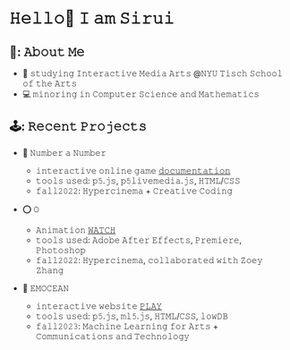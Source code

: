 # 𝙷𝚎𝚕𝚕𝚘👋 𝙸 𝚊𝚖 𝚂𝚒𝚛𝚞𝚒



## 🌻: 𝙰𝚋𝚘𝚞𝚝 𝙼𝚎
- 📖 𝚜𝚝𝚞𝚍𝚢𝚒𝚗𝚐 𝙸𝚗𝚝𝚎𝚛𝚊𝚌𝚝𝚒𝚟𝚎 𝙼𝚎𝚍𝚒𝚊 𝙰𝚛𝚝𝚜 @𝙽𝚈𝚄 𝚃𝚒𝚜𝚌𝚑 𝚂𝚌𝚑𝚘𝚘𝚕 𝚘𝚏 𝚝𝚑𝚎 𝙰𝚛𝚝𝚜
- 💻 𝚖𝚒𝚗𝚘𝚛𝚒𝚗𝚐 𝚒𝚗 𝙲𝚘𝚖𝚙𝚞𝚝𝚎𝚛 𝚂𝚌𝚒𝚎𝚗𝚌𝚎 𝚊𝚗𝚍 𝙼𝚊𝚝𝚑𝚎𝚖𝚊𝚝𝚒𝚌𝚜


## 🕹️: 𝚁𝚎𝚌𝚎𝚗𝚝 𝙿𝚛𝚘𝚓𝚎𝚌𝚝𝚜
- 🎲 𝙽𝚞𝚖𝚋𝚎𝚛 𝚊 𝙽𝚞𝚖𝚋𝚎𝚛
  - 𝚒𝚗𝚝𝚎𝚛𝚊𝚌𝚝𝚒𝚟𝚎 𝚘𝚗𝚕𝚒𝚗𝚎 𝚐𝚊𝚖𝚎 [𝚍𝚘𝚌𝚞𝚖𝚎𝚗𝚝𝚊𝚝𝚒𝚘𝚗](https://vimeo.com/766104826?share=copy)
  - 𝚝𝚘𝚘𝚕𝚜 𝚞𝚜𝚎𝚍: 𝚙𝟻.𝚓𝚜, 𝚙𝟻𝚕𝚒𝚟𝚎𝚖𝚎𝚍𝚒𝚊.𝚓𝚜, 𝙷𝚃𝙼𝙻/𝙲𝚂𝚂
  - 𝚏𝚊𝚕𝚕𝟸𝟶𝟸𝟸: 𝙷𝚢𝚙𝚎𝚛𝚌𝚒𝚗𝚎𝚖𝚊 + 𝙲𝚛𝚎𝚊𝚝𝚒𝚟𝚎 𝙲𝚘𝚍𝚒𝚗𝚐
  <!--  [𝙿𝙻𝙰𝚈](https://editor.p5js.org/sirui/full/6a3npaiNZ) -->
 
- ⭕️ 𝙾
  - 𝙰𝚗𝚒𝚖𝚊𝚝𝚒𝚘𝚗 [𝚆𝙰𝚃𝙲𝙷](https://vimeo.com/766104826?share=copy)
  - 𝚝𝚘𝚘𝚕𝚜 𝚞𝚜𝚎𝚍: 𝙰𝚍𝚘𝚋𝚎 𝙰𝚏𝚝𝚎𝚛 𝙴𝚏𝚏𝚎𝚌𝚝𝚜, 𝙿𝚛𝚎𝚖𝚒𝚎𝚛𝚎, 𝙿𝚑𝚘𝚝𝚘𝚜𝚑𝚘𝚙
  - 𝚏𝚊𝚕𝚕𝟸𝟶𝟸𝟸: 𝙷𝚢𝚙𝚎𝚛𝚌𝚒𝚗𝚎𝚖𝚊, 𝚌𝚘𝚕𝚕𝚊𝚋𝚘𝚛𝚊𝚝𝚎𝚍 𝚠𝚒𝚝𝚑 𝚉𝚘𝚎𝚢 𝚉𝚑𝚊𝚗𝚐
    
- 🌊 𝙴𝙼𝙾𝙲𝙴𝙰𝙽
  - 𝚒𝚗𝚝𝚎𝚛𝚊𝚌𝚝𝚒𝚟𝚎 𝚠𝚎𝚋𝚜𝚒𝚝𝚎 [𝙿𝙻𝙰𝚈](https://emocean.glitch.me/aStart.html)
  - 𝚝𝚘𝚘𝚕𝚜 𝚞𝚜𝚎𝚍: 𝚙𝟻.𝚓𝚜, 𝚖𝚕𝟻.𝚓𝚜, 𝙷𝚃𝙼𝙻/𝙲𝚂𝚂, 𝚕𝚘𝚠𝙳𝙱
  - 𝚏𝚊𝚕𝚕𝟸𝟶𝟸𝟹: 𝙼𝚊𝚌𝚑𝚒𝚗𝚎 𝙻𝚎𝚊𝚛𝚗𝚒𝚗𝚐 𝚏𝚘𝚛 𝙰𝚛𝚝𝚜 + 𝙲𝚘𝚖𝚖𝚞𝚗𝚒𝚌𝚊𝚝𝚒𝚘𝚗𝚜 𝚊𝚗𝚍 𝚃𝚎𝚌𝚑𝚗𝚘𝚕𝚘𝚐𝚢
